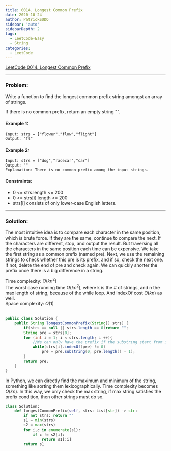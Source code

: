 ```yaml
---
title: 0014. Longest Common Prefix
date: 2020-10-24
author: PatrickSUDO
sidebar: 'auto'
sidebarDepth: 2
tags: 
  - LeetCode-Easy
  - String
categories:
  - LeetCode
---
```

[LeetCode 0014. Longest Common Prefix](https://leetcode.com/problems/longest-common-prefix/)

---
### Problem: 

Write a function to find the longest common prefix string amongst an array of strings.

If there is no common prefix, return an empty string "".


#### Example 1:

    Input: strs = ["flower","flow","flight"]
    Output: "fl"

#### Example 2:

    Input: strs = ["dog","racecar","car"]
    Output: ""
    Explanation: There is no common prefix among the input strings.

#### Constraints:

- 0 <= strs.length <= 200
- 0 <= strs[i].length <= 200
- strs[i] consists of only lower-case English letters.
---
### Solution:
The most intuitive idea is to compare each character in the same position, which is brute force.
If they are the same, continue to compare the next. If the characters are different, stop, and output the result.
But traversing all the characters in the same position each time can be expensive.
We take the first string as a common prefix (named pre).
Next, we use the remaining strings to check whether this pre is its prefix, and if so, check the next one.
If not, delete the end of pre and check again.  We can quickly shorter the prefix once there is a big difference in a string.

Time complexity: $O(kn^2)$ </br>
The worst case running time $O(kn^2)$, where k is the # of strings, and n the max length of string, because of the while loop. And indexOf cost $O(kn)$ as well.</br>
Space complexity: $O(1)$
</br>
</br>

```Java
public class Solution {
    public String longestCommonPrefix(String[] strs) {
        if(strs == null || strs.length == 0)return "";
        String pre = strs[0];
        for (int i = 1; i < strs.length; i ++){
            //We can only have the prefix if the substring start from index 0
            while(strs[i].indexOf(pre) != 0)
                pre = pre.substring(0, pre.length() - 1);
        }
        return pre;
    }
}
```

In Python, we can directly find the maximum and minimum of the string, something like sorting them lexicographically. Time complexity becomes $O(kn)$. In this way, we only check the max string, if max string satisfies the prefix condition, then other strings must do so.

```python
class Solution:
    def longestCommonPrefix(self, strs: List[str]) -> str:
        if not strs: return ""
        s1 = min(strs)
        s2 = max(strs)
        for i,c in enumerate(s1):
            if c != s2[i]:
                return s1[:i]
        return s1
```

